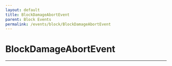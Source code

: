```yaml
---
layout: default
title: BlockDamageAbortEvent
parent: Block Events
permalink: /events/block/BlockDamageAbortEvent
---
```


# BlockDamageAbortEvent

---
